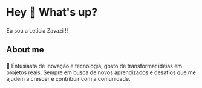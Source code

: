 <h1 align="left">Hey 👋 What's up?</h1>

###

<p align="left">Eu sou a Letícia Zavazi !!</p>

###

<h2 align="left">About me</h2>

###

<p align="left">🚀 Entusiasta de inovação e tecnologia, gosto de transformar ideias em projetos reais. Sempre em busca de novos aprendizados e desafios que me ajudem a crescer e contribuir com a comunidade.</p>

###



###





